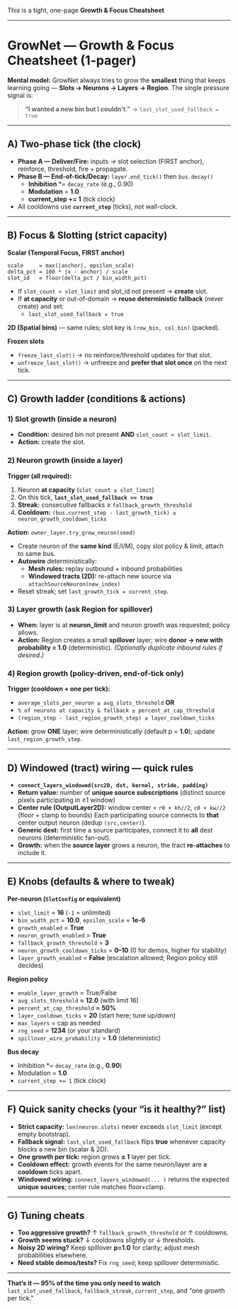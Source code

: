 This is a tight, one-page **Growth & Focus Cheatsheet**

------

# GrowNet — Growth & Focus Cheatsheet (1-pager)

**Mental model:** GrowNet always tries to grow the **smallest** thing that keeps learning going — **Slots → Neurons → Layers → Region**. The single pressure signal is:

> **“I wanted a new bin but I couldn’t.”** → `last_slot_used_fallback = true`

------

## A) Two-phase tick (the clock)

- **Phase A — Deliver/Fire:** inputs → slot selection (FIRST anchor), reinforce, threshold, fire + propagate.
- **Phase B — End-of-tick/Decay:** `layer.end_tick()` then `bus.decay()`
  - **Inhibition** *= `decay_rate` (e.g., 0.90)
  - **Modulation** = **1.0**
  - **current_step += 1** (tick clock)
- All cooldowns use **`current_step`** (ticks), not wall-clock.

------

## B) Focus & Slotting (strict capacity)

**Scalar (Temporal Focus, FIRST anchor)**

```
scale     = max(|anchor|, epsilon_scale)
delta_pct = 100 * |x - anchor| / scale
slot_id   = floor(delta_pct / bin_width_pct)
```

- If `slot_count < slot_limit` and slot_id not present → **create** slot.
- If **at capacity** or out-of-domain → **reuse deterministic fallback** (never create) and set:
  - `last_slot_used_fallback = true`

**2D (Spatial bins)** — same rules; slot key is `(row_bin, col_bin)` (packed).

**Frozen slots**

- `freeze_last_slot()` → no reinforce/threshold updates for that slot.
- `unfreeze_last_slot()` → unfreeze and **prefer that slot once** on the next tick.

------

## C) Growth ladder (conditions & actions)

### 1) Slot growth (inside a neuron)

- **Condition:** desired bin not present **AND** `slot_count < slot_limit`.
- **Action:** create the slot.

### 2) Neuron growth (inside a layer)

**Trigger (all required):**

1. Neuron **at capacity** (`slot_count ≥ slot_limit`)
2. On this tick, **`last_slot_used_fallback == true`**
3. **Streak:** consecutive fallbacks ≥ `fallback_growth_threshold`
4. **Cooldown:** `(bus.current_step - last_growth_tick) ≥ neuron_growth_cooldown_ticks`

**Action:** `owner_layer.try_grow_neuron(seed)`

- Create neuron of the **same kind** (E/I/M), copy slot policy & limit, attach to same bus.
- **Autowire** deterministically:
  - **Mesh rules:** replay outbound + inbound probabilities
  - **Windowed tracts (2D):** re-attach new source via `attachSourceNeuron(new_index)`
- Reset streak; set `last_growth_tick = current_step`.

### 3) Layer growth (ask Region for spillover)

- **When:** layer is at **neuron_limit** and neuron growth was requested; policy allows.
- **Action:** Region creates a small **spillover** layer; wire **donor → new with probability = 1.0** (deterministic).
   *(Optionally duplicate inbound rules if desired.)*

### 4) Region growth (policy-driven, end-of-tick only)

**Trigger (cooldown + one per tick):**

- `average_slots_per_neuron ≥ avg_slots_threshold` **OR**
- `% of neurons at capacity & fallback ≥ percent_at_cap_threshold`
- `(region_step - last_region_growth_step) ≥ layer_cooldown_ticks`

**Action:** grow **ONE** layer; wire deterministically (default p = **1.0**); update `last_region_growth_step`.

------

## D) Windowed (tract) wiring — quick rules

- **`connect_layers_windowed(src2D, dst, kernel, stride, padding)`**
- **Return value:** number of **unique source subscriptions** (distinct source pixels participating in ≥1 window)
- **Center rule (OutputLayer2D):** window center = `r0 + kh//2`, `c0 + kw//2` (floor + clamp to bounds)
   Each participating source connects to **that** center output neuron (dedup `(src,center)`).
- **Generic dest:** first time a source participates, connect it to **all** dest neurons (deterministic fan-out).
- **Growth:** when the **source layer** grows a neuron, the tract **re-attaches** to include it.

------

## E) Knobs (defaults & where to tweak)

**Per-neuron (`SlotConfig` or equivalent)**

- `slot_limit` = **16** (`-1` = unlimited)
- `bin_width_pct` = **10.0**, `epsilon_scale` = **1e-6**
- `growth_enabled` = **True**
- `neuron_growth_enabled` = **True**
- `fallback_growth_threshold` = **3**
- `neuron_growth_cooldown_ticks` = **0–10** (0 for demos, higher for stability)
- `layer_growth_enabled` = **False** (escalation allowed; Region policy still decides)

**Region policy**

- `enable_layer_growth` = True/False
- `avg_slots_threshold` ≈ **12.0** (with limit 16)
- `percent_at_cap_threshold` ≈ **50%**
- `layer_cooldown_ticks` = **20** (start here; tune up/down)
- `max_layers` = cap as needed
- `rng_seed` = **1234** (or your standard)
- `spillover_wire_probability` = **1.0** (deterministic)

**Bus decay**

- Inhibition *= `decay_rate` (e.g., **0.90**)
- Modulation = **1.0**
- `current_step += 1` (tick clock)

------

## F) Quick sanity checks (your “is it healthy?” list)

- **Strict capacity:** `len(neuron.slots)` never exceeds `slot_limit` (except empty bootstrap).
- **Fallback signal:** `last_slot_used_fallback` flips **true** whenever capacity blocks a new bin (scalar & 2D).
- **One growth per tick:** region grows **≤ 1** layer per tick.
- **Cooldown effect:** growth events for the same neuron/layer are **≥ cooldown** ticks apart.
- **Windowed wiring:** `connect_layers_windowed(... )` returns the expected **unique sources**; center rule matches floor+clamp.

------

## G) Tuning cheats

- **Too aggressive growth?** ↑ `fallback_growth_threshold` or ↑ cooldowns.
- **Growth seems stuck?** ↓ cooldowns slightly or ↓ thresholds.
- **Noisy 2D wiring?** Keep spillover **p=1.0** for clarity; adjust mesh probabilities elsewhere.
- **Need stable demos/tests?** Fix `rng_seed`; keep spillover deterministic.

------

**That’s it — 95% of the time you only need to watch**
 `last_slot_used_fallback`, `fallback_streak`, `current_step`, and “one growth per tick.”